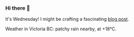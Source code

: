 ### Hi there :wave:

It's Wednesday! I might be crafting a fascinating [blog post](https://benjaminwuethrich.dev).

Weather in Victoria BC: patchy rain nearby, at +18°C.
